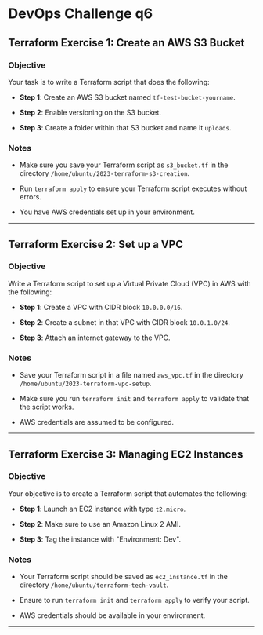 # DevOps Challenge q6


## Terraform Exercise 1: Create an AWS S3 Bucket

### Objective

Your task is to write a Terraform script that does the following:

- **Step 1**: Create an AWS S3 bucket named `tf-test-bucket-yourname`.

- **Step 2**: Enable versioning on the S3 bucket.

- **Step 3**: Create a folder within that S3 bucket and name it `uploads`.

### Notes

- Make sure you save your Terraform script as `s3_bucket.tf` in the directory `/home/ubuntu/2023-terraform-s3-creation`.

- Run `terraform apply` to ensure your Terraform script executes without errors.

- You have AWS credentials set up in your environment.

---

## Terraform Exercise 2: Set up a VPC

### Objective

Write a Terraform script to set up a Virtual Private Cloud (VPC) in AWS with the following:

- **Step 1**: Create a VPC with CIDR block `10.0.0.0/16`.

- **Step 2**: Create a subnet in that VPC with CIDR block `10.0.1.0/24`.

- **Step 3**: Attach an internet gateway to the VPC.

### Notes

- Save your Terraform script in a file named `aws_vpc.tf` in the directory `/home/ubuntu/2023-terraform-vpc-setup`.

- Make sure you run `terraform init` and `terraform apply` to validate that the script works.

- AWS credentials are assumed to be configured.

---

## Terraform Exercise 3: Managing EC2 Instances

### Objective

Your objective is to create a Terraform script that automates the following:

- **Step 1**: Launch an EC2 instance with type `t2.micro`.

- **Step 2**: Make sure to use an Amazon Linux 2 AMI.

- **Step 3**: Tag the instance with "Environment: Dev".

### Notes

- Your Terraform script should be saved as `ec2_instance.tf` in the directory `/home/ubuntu/terraform-tech-vault`.

- Ensure to run `terraform init` and `terraform apply` to verify your script.

- AWS credentials should be available in your environment.

-----------------------------------------------------------------




